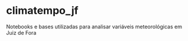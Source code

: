 # climatempo_jf
Notebooks e bases utilizadas para analisar variáveis meteorológicas em Juiz de Fora
